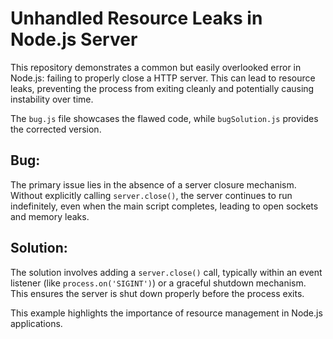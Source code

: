 # Unhandled Resource Leaks in Node.js Server

This repository demonstrates a common but easily overlooked error in Node.js: failing to properly close a HTTP server.  This can lead to resource leaks, preventing the process from exiting cleanly and potentially causing instability over time.

The `bug.js` file showcases the flawed code, while `bugSolution.js` provides the corrected version.

## Bug:

The primary issue lies in the absence of a server closure mechanism.  Without explicitly calling `server.close()`, the server continues to run indefinitely, even when the main script completes, leading to open sockets and memory leaks.

## Solution:

The solution involves adding a `server.close()` call, typically within an event listener (like `process.on('SIGINT')`) or a graceful shutdown mechanism. This ensures the server is shut down properly before the process exits.

This example highlights the importance of resource management in Node.js applications.